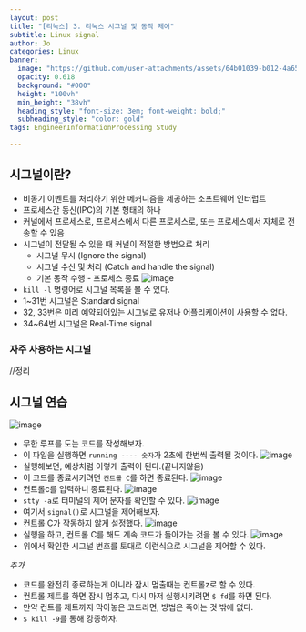 ```yaml
---
layout: post
title: "[리눅스] 3. 리눅스 시그널 및 동작 제어"
subtitle: Linux signal
author: Jo
categories: Linux
banner:
  image: "https://github.com/user-attachments/assets/64b01039-b012-4a65-910b-a430e4cba051"
  opacity: 0.618
  background: "#000"
  height: "100vh"
  min_height: "38vh"
  heading_style: "font-size: 3em; font-weight: bold;"
  subheading_style: "color: gold"
tags: EngineerInformationProcessing Study

---
```

## 시그널이란?
- 비동기 이벤트를 처리하기 위한 메커니즘을 제공하는 소프트웨어 인터럽트
- 프로세스간 동신(IPC)의 기본 형태의 하나
- 커널에서 프로세스로, 프로세스에서 다른 프로세스로, 또는 프로세스에서 자체로 전송할 수 있음
- 시그널이 전달될 수 있을 때 커널이 적절한 방법으로 처리
  - 시그널 무시 (Ignore the signal)
  - 시그널 수신 및 처리 (Catch and handle the signal)
  - 기본 동작 수행 - 프로세스 종료
![image](https://github.com/user-attachments/assets/64b01039-b012-4a65-910b-a430e4cba051)
- ``kill -l`` 명령어로 시그널 목록을 볼 수 있다.
- 1~31번 시그널은 Standard signal
- 32, 33번은 미리 예약되어있는 시그널로 유저나 어플리케이션이 사용할 수 없다.
- 34~64번 시그널은 Real-Time signal

### 자주 사용하는 시그널
//정리


## 시그널 연습
![image](https://github.com/user-attachments/assets/5bb2569e-287e-4177-bf96-387d7b4e8327)
- 무한 루프를 도는 코드를 작성해보자.
- 이 파일을 실행하면 ``running ---- 숫자``가 2초에 한번씩 출력될 것이다.
![image](https://github.com/user-attachments/assets/2ff58da2-5787-4815-8942-7650cf083ff2)
- 실행해보면, 예상처럼 이렇게 출력이 된다.(끝나지않음)
- 이 코드를 종료시키려면 ``컨트롤 C``를 하면 종료된다.
![image](https://github.com/user-attachments/assets/0fa9ee3d-e3fe-4c67-af6d-8a927fb2ddd6)
- 컨트롤c를 입력하니 종료된다.
![image](https://github.com/user-attachments/assets/933183eb-278e-49d7-93d7-6e47cc3e7e3e)
- ``stty -a``로 터미널의 제어 문자를 확인할 수 있다.
![image](https://github.com/user-attachments/assets/8c716222-ad24-4e7b-bc5c-491af547d74a)
- 여기서 ``signal()``로 시그널을 제어해보자.
- 컨트롤 C가 작동하지 않게 설정했다.
![image](https://github.com/user-attachments/assets/643508c5-9027-465e-a110-d9483e09a260)
- 실행을 하고, 컨트롤 C를 해도 계속 코드가 돌아가는 것을 볼 수 있다.
![image](https://github.com/user-attachments/assets/7c9c606b-d174-461d-9a8c-d696c73bce42)
- 위에서 확인한 시그널 번호를 토대로 이런식으로 시그널을 제어할 수 있다.

*추가* <br>
- 코드를 완전히 종료하는게 아니라 잠시 멈출때는 컨트롤z로 할 수 있다.
- 컨트롤 제트를 하면 잠시 멈추고, 다시 마저 실행시키려면 ``$ fd``를 하면 된다.
- 만약 컨트롤 제트까지 막아놓은 코드라면, 방법은 죽이는 것 밖에 없다.
- ``$ kill -9``를 통해 강종하자.




















